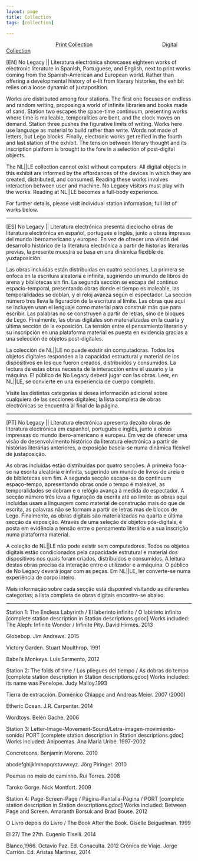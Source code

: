 ```yaml
---
layout: page
title: Collection
tags: [collection]

---
```

&nbsp;&nbsp;&nbsp;&nbsp;&nbsp;&nbsp;&nbsp;&nbsp;&nbsp;&nbsp;&nbsp;&nbsp;&nbsp;&nbsp;&nbsp;&nbsp;
&nbsp;&nbsp;&nbsp;&nbsp;&nbsp;&nbsp;&nbsp;&nbsp;&nbsp;&nbsp;&nbsp;&nbsp;&nbsp;&nbsp;&nbsp;&nbsp;
[Print Collection](http://localhost:4000/collection/print)
&nbsp;&nbsp;&nbsp;&nbsp;&nbsp;&nbsp;&nbsp;&nbsp;&nbsp;&nbsp;&nbsp;&nbsp;&nbsp;&nbsp;&nbsp;&nbsp;&nbsp;&nbsp;&nbsp;&nbsp;&nbsp;&nbsp;&nbsp;&nbsp;&nbsp;&nbsp;&nbsp;&nbsp;&nbsp;&nbsp;&nbsp;&nbsp;&nbsp;
&nbsp;&nbsp;&nbsp;&nbsp;&nbsp;&nbsp;&nbsp;&nbsp;&nbsp;&nbsp;&nbsp;&nbsp;
[Digital Collection](http://localhost:4000/collection/digital)



[EN] No Legacy \|\| Literatura electrónica showcases eighteen works of electronic literature in Spanish, Portuguese, and English, next to print works coming from the Spanish-American and European world. Rather than offering a developmental history of e-lit from literary histories, the exhibit relies on a loose dynamic of juxtaposition.

Works are distributed among four stations. The first one focuses on endless and random writing, proposing a world of infinite libraries and books made of sand. Station two escapes the space-time continuum, presenting works where time is malleable, temporalities are bent, and the clock moves on demand. Station three pushes the figurative limits of writing. Works here use language as material to build rather than write. Words not made of letters, but Lego blocks. Finally, electronic works get reified in the fourth and last station of the exhibit. The tension between literary thought and its inscription platform is brought to the fore in a selection of post-digital objects.

The NL\|\|LE collection cannot exist without computers. All digital objects in this exhibit are informed by the affordances of the devices in which they are created, distributed, and consumed. Reading these works involves interaction between user and machine. No Legacy visitors must play with the works. Reading at NL\|\|LE becomes a full-body experience.

For further details, please visit individual station information; full list of works below.

---

[ES] No Legacy \|\| Literatura electrónica presenta dieciocho obras de literatura electrónica en español, portugués e inglés, junto a obras impresas del mundo iberoamericano y europeo. En vez de ofrecer una visión del desarrollo histórico de la literatura electrónica a partir de historias literarias previas, la presente muestra se basa en una dinámica flexible de yuxtaposición.

Las obras incluidas están distribuidas en cuatro secciones. La primera se enfoca en la escritura aleatoria e infinita, sugiriendo un mundo de libros de arena y bibliotecas sin fin. La segunda sección se escapa del continuo espacio-temporal, presentando obras donde el tiempo es maleable, las temporalidades se doblan, y el reloj avanza según el espectador. La sección número tres lleva la figuración de la escritura al límite. Las obras que aquí se incluyen usan el lenguaje como material para construir más que para escribir. Las palabras no se construyen a partir de letras, sino de bloques de Lego. Finalmente, las obras digitales son materializadas en la cuarta y última sección de la exposición. La tensión entre el pensamiento literario y su inscripción en una plataforma material es puesta en evidencia gracias a una selección de objetos post-digitales.

La colección de NL\|\|LE no puede existir sin computadoras. Todos los objetos digitales responden a la capacidad estructural y material de los dispositivos en los que fueron creados, distribuidos y consumidos. La lectura de estas obras necesita de la interacción entre el usuario y la máquina. El público de No Legacy deberá jugar con las obras. Leer, en NL\|\|LE, se convierte en una experiencia de cuerpo completo.

Visite las distintas categorías si desea información adicional sobre cualquiera de las secciones digitales; la lista completa de obras electrónicas se encuentra al final de la página.  

---

[PT] No Legacy \|\| Literatura electrónica apresenta dezoito obras de literatura electrónica em espanhol, português e inglês, junto a obras impressas do mundo ibero-americano  e europeu. Em vez de oferecer uma visão do desenvolvimento histórico da literatura electrónica a partir de histórias literárias anteriores, a exposição baseia-se numa dinâmica flexível de justaposição.

As obras incluídas estão distribuídas por quatro secções. A primeira foca-se na escrita aleatória e infinita, sugerindo um mundo de livros de areia e de bibliotecas sem fim. A segunda secção escapa-se do continuum espaço-tempo, apresentando obras onde o tempo é maleável, as temporalidades se dobram e o relógio avança à medida do espectador. A secção número três leva a figuração da escrita até ao limite: as obras aqui incluídas usam a linguagem como material de construção mais do que de escrita, as palavras não se formam a partir de letras mas de blocos de Lego. Finalmente, as obras digitais são materializadas na quarta e última secção da exposição. Através de uma seleção de objetos pós-digitais, é posta em evidência a tensão entre o pensamento literário e a sua inscrição numa plataforma material.

A coleção de NL\|\|LE não pode existir sem computadores. Todos os objetos digitais estão condicionados pela capacidade estrutural e material dos dispositivos nos quais foram criados, distribuídos e consumidos. A leitura destas obras precisa da interação entre o utilizador e a máquina. O público de No Legacy deverá jogar com as peças. Em NL\|\|LE, ler converte-se numa experiência de corpo inteiro.

Mais informação sobre cada secção está disponível visitando as diferentes categorias; a lista completa de obras digitais encontra-se abaixo.

---

Station 1: The Endless Labyrinth / El laberinto infinito /  O labirinto infinito [complete station description in Station descriptions.gdoc]
Works included:
The Aleph: Infinite Wonder / Infinite Pity. David Hirmes. 2013  

Globebop. Jim Andrews. 2015

Victory Garden. Stuart Moulthrop. 1991

Babel’s Monkeys. Luis Sarmento, 2012



Station 2: The folds of time / Los pliegues del tiempo / As dobras do tempo
[complete station description in Station descriptions.gdoc]
Works included:
its name was Penelope. Judy Malloy.1993

Tierra de extracción. Doménico Chiappe and Andreas Meier. 2007 (2000)

Etheric Ocean. J.R. Carpenter. 2014

Wordtoys. Belén Gache. 2006


Station 3: Letter-Image-Movement-Sound/Letra-imagen-movimiento-sonido/  PORT [complete station description in Station descriptions.gdoc]
Works included:
Anipoemas. Ana María Uribe. 1997-2002

Concretoons. Benjamín Moreno. 2010

abcdefghijklmnopqrstuvwxyz. Jörg Piringer. 2010

Poemas no meio do caminho. Rui Torres. 2008

Taroko Gorge. Nick Montfort. 2009


Station 4: Page-Screen-Page / Página-Pantalla-Página / PORT
[complete station description in Station descriptions.gdoc]
Works included:
Between Page and Screen. Amaranth Borsuk and Brad Bouse. 2012

O Livro depois do Livro / The Book After the Book. Giselle Beiguelman. 1999

El 27/ The 27th. Eugenio Tiselli. 2014

Blanco,1966. Octavio Paz. Ed. Conaculta. 2012
Crónica de Viaje. Jorge Carrión. Ed. Aristas Martínez, 2014
